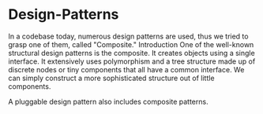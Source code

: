 # Design-Patterns

In a codebase today, numerous design patterns are used, thus we tried to grasp one of them, called "Composite."
Introduction
One of the well-known structural design patterns is the composite. It creates objects using a single interface. It extensively uses polymorphism and a tree structure made up of discrete nodes or tiny components that all have a common interface. We can simply construct a more sophisticated structure out of little components.

A pluggable design pattern also includes composite patterns.
